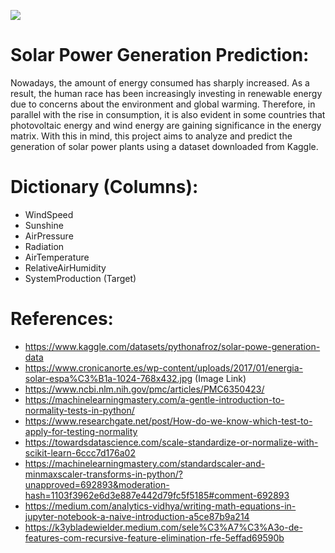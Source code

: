 ![](https://www.cronicanorte.es/wp-content/uploads/2017/01/energia-solar-espa%C3%B1a-1024-768x432.jpg)

# Solar Power Generation Prediction:
Nowadays, the amount of energy consumed has sharply increased. As a result, the human race has been increasingly investing in renewable energy due to concerns about the environment and global warming. Therefore, in parallel with the rise in consumption, it is also evident in some countries that photovoltaic energy and wind energy are gaining significance in the energy matrix. With this in mind, this project aims to analyze and predict the generation of solar power plants using a dataset downloaded from Kaggle.
 
# Dictionary (Columns):
- WindSpeed
- Sunshine
- AirPressure
- Radiation
- AirTemperature
- RelativeAirHumidity
- SystemProduction (Target)

# References:
- https://www.kaggle.com/datasets/pythonafroz/solar-powe-generation-data
- https://www.cronicanorte.es/wp-content/uploads/2017/01/energia-solar-espa%C3%B1a-1024-768x432.jpg (Image Link)
- https://www.ncbi.nlm.nih.gov/pmc/articles/PMC6350423/
- https://machinelearningmastery.com/a-gentle-introduction-to-normality-tests-in-python/
- https://www.researchgate.net/post/How-do-we-know-which-test-to-apply-for-testing-normality
- https://towardsdatascience.com/scale-standardize-or-normalize-with-scikit-learn-6ccc7d176a02
- https://machinelearningmastery.com/standardscaler-and-minmaxscaler-transforms-in-python/?unapproved=692893&moderation-hash=1103f3962e6d3e887e442d79fc5f5185#comment-692893
- https://medium.com/analytics-vidhya/writing-math-equations-in-jupyter-notebook-a-naive-introduction-a5ce87b9a214
- https://k3ybladewielder.medium.com/sele%C3%A7%C3%A3o-de-features-com-recursive-feature-elimination-rfe-5effad69590b
